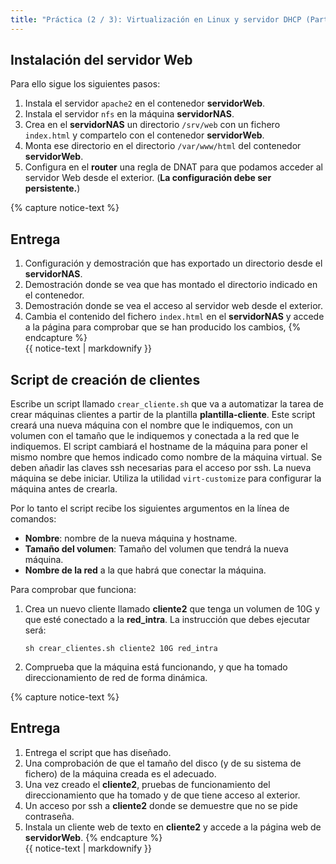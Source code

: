 ```yaml
---
title: "Práctica (2 / 3): Virtualización en Linux y servidor DHCP (Parte 2)"
---
```


## Instalación del servidor Web

Para ello sigue los siguientes pasos:

1. Instala el servidor `apache2` en el contenedor **servidorWeb**.
2. Instala el servidor `nfs` en la máquina **servidorNAS**.
3. Crea en el **servidorNAS** un directorio `/srv/web` con un fichero `index.html` y compartelo con el contenedor **servidorWeb**.
3. Monta ese directorio en el directorio `/var/www/html` del contenedor **servidorWeb**.
4. Configura en el **router** una regla de DNAT para que podamos acceder al servidor Web desde el exterior. (**La configuración debe ser persistente.**)

{% capture notice-text %}
## Entrega

1. Configuración y demostración que has exportado un directorio desde el **servidorNAS**.
2. Demostración donde se vea que has montado el directorio indicado en el contenedor.
3. Demostración donde se vea el acceso al servidor web desde el exterior.
4. Cambia el contenido del fichero `index.html` en el **servidorNAS** y accede a la página para comprobar que se han producido los cambios,
{% endcapture %}<div class="notice--info">{{ notice-text | markdownify }}</div>


## Script de creación de clientes

Escribe un script llamado `crear_cliente.sh` que va a automatizar la tarea de crear máquinas clientes a partir de la plantilla **plantilla-cliente**. Este script creará una nueva máquina con el nombre que le indiquemos, con un volumen con el tamaño que le indiquemos y conectada a la red que le indiquemos. El script cambiará el hostname de la máquina para poner el mismo nombre que hemos indicado como nombre de la máquina virtual. Se deben añadir las claves ssh necesarias para el acceso por ssh. La nueva máquina se debe iniciar. Utiliza la utilidad `virt-customize` para configurar la máquina antes de crearla.

Por lo tanto el script recibe los siguientes argumentos en la línea de comandos:

* **Nombre**: nombre de la nueva máquina y hostname.
* **Tamaño del volumen**: Tamaño del volumen que tendrá la nueva máquina.
* **Nombre de la red** a la que habrá que conectar la máquina.

Para comprobar que funciona:

1. Crea un nuevo cliente llamado **cliente2** que tenga un volumen de 10G y que esté conectado a la **red_intra**. La instrucción que debes ejecutar será:

	```
	sh crear_clientes.sh cliente2 10G red_intra
	```
2. Comprueba que la máquina está funcionando, y que ha tomado direccionamiento de red de forma dinámica.

{% capture notice-text %}
## Entrega

1. Entrega el script que has diseñado.
2. Una comprobación de que el tamaño del disco (y de su sistema de fichero) de la máquina creada es el adecuado.
3. Una vez creado el **cliente2**, pruebas de funcionamiento del direccionamiento que ha tomado y de que tiene acceso al exterior.
4. Un acceso por ssh a **cliente2** donde se demuestre que no se pide contraseña.
5. Instala un cliente web de texto en **cliente2** y accede a la página web de **servidorWeb**.
{% endcapture %}<div class="notice--info">{{ notice-text | markdownify }}</div>